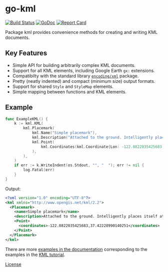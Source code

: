 # go-kml

[![Build Status](https://travis-ci.org/twpayne/go-kml.svg?branch=master)](https://travis-ci.org/twpayne/go-kml)
[![GoDoc](https://godoc.org/github.com/twpayne/go-kml?status.svg)](https://godoc.org/github.com/twpayne/go-kml)
[![Report Card](https://goreportcard.com/badge/github.com/twpayne/go-kml)](https://goreportcard.com/report/github.com/twpayne/go-kml)

Package kml provides convenience methods for creating and writing KML documents.

## Key Features

 * Simple API for building arbitrarily complex KML documents.
 * Support for all KML elements, including Google Earth `gx:` extensions.
 * Compatibilty with the standard library [`encoding/xml`](https://godoc.org/encoding/xml) package.
 * Pretty (neatly indented) and compact (minimum size) output formats.
 * Support for shared `Style` and `StyleMap` elements.
 * Simple mapping between functions and KML elements.


## Example

```go
func ExampleKML() {
    k := kml.KML(
        kml.Placemark(
            kml.Name("Simple placemark"),
            kml.Description("Attached to the ground. Intelligently places itself at the height of the underlying terrain."),
            kml.Point(
                kml.Coordinates(kml.Coordinate{Lon: -122.0822035425683, Lat: 37.42228990140251}),
            ),
        ),
    )
    if err := k.WriteIndent(os.Stdout, "", "  "); err != nil {
        log.Fatal(err)
    }
}
```

Output:

```xml
<?xml version="1.0" encoding="UTF-8"?>
<kml xmlns="http://www.opengis.net/kml/2.2">
  <Placemark>
    <name>Simple placemark</name>
    <description>Attached to the ground. Intelligently places itself at the height of the underlying terrain.</description>
    <Point>
      <coordinates>-122.0822035425683,37.42228990140251</coordinates>
    </Point>
  </Placemark>
</kml>
```

There are more [examples in the
documentation](https://godoc.org/github.com/twpayne/go-kml#pkg-examples)
corresponding to the examples in the [KML
tutorial](https://developers.google.com/kml/documentation/kml_tut).

[License](LICENSE)
